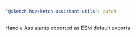 ```yaml
---
'@sketch-hq/sketch-assistant-utils': patch
---
```


Handle Assistants exported as ESM default exports
